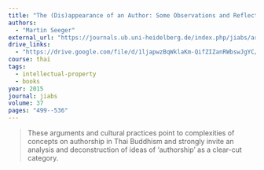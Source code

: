 ```yaml
---
title: "The (Dis)appearance of an Author: Some Observations and Reflections on Authorship in Modern Thai Buddhism"
authors:
  - "Martin Seeger"
external_url: "https://journals.ub.uni-heidelberg.de/index.php/jiabs/article/view/23454/17211"
drive_links:
  - "https://drive.google.com/file/d/1ljapwzBqWklaKm-QifZIZanRWbswJgYC/view?usp=sharing"
course: thai
tags:
  - intellectual-property
  - books
year: 2015
journal: jiabs
volume: 37
pages: "499--536"
---
```


> These arguments and cultural practices point to complexities of
concepts on authorship in Thai Buddhism and strongly invite an
analysis and deconstruction of ideas of ‘authorship’ as a clear-cut
category.
